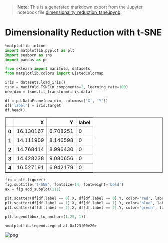 >**Note**: This is a generated markdown export from the Jupyter notebook file [dimensionality_reduction_tsne.ipynb](dimensionality_reduction_tsne.ipynb).

# Dimensionality Reduction with t-SNE


```python
%matplotlib inline
import matplotlib.pyplot as plt
import seaborn as sns
import pandas as pd

from sklearn import manifold, datasets
from matplotlib.colors import ListedColormap

```


```python
iris = datasets.load_iris()
tsne = manifold.TSNE(n_components=2, learning_rate=100)
new_dim = tsne.fit_transform(iris.data)
```


```python
df = pd.DataFrame(new_dim, columns=['X', 'Y'])
df['label'] = iris.target
df.head()
```




<div>
<table border="1" class="dataframe">
  <thead>
    <tr style="text-align: right;">
      <th></th>
      <th>X</th>
      <th>Y</th>
      <th>label</th>
    </tr>
  </thead>
  <tbody>
    <tr>
      <th>0</th>
      <td>16.130167</td>
      <td>6.708251</td>
      <td>0</td>
    </tr>
    <tr>
      <th>1</th>
      <td>14.111909</td>
      <td>8.146598</td>
      <td>0</td>
    </tr>
    <tr>
      <th>2</th>
      <td>14.768414</td>
      <td>8.996430</td>
      <td>0</td>
    </tr>
    <tr>
      <th>3</th>
      <td>14.428238</td>
      <td>9.080656</td>
      <td>0</td>
    </tr>
    <tr>
      <th>4</th>
      <td>16.527191</td>
      <td>6.942179</td>
      <td>0</td>
    </tr>
  </tbody>
</table>
</div>




```python
fig = plt.figure()
fig.suptitle('t-SNE', fontsize=14, fontweight='bold')
ax = fig.add_subplot(111)

plt.scatter(df[df.label == 0].X, df[df.label == 0].Y, color='red', label=iris.target_names[0])
plt.scatter(df[df.label == 1].X, df[df.label == 1].Y, color='blue', label=iris.target_names[1])
plt.scatter(df[df.label == 2].X, df[df.label == 2].Y, color='green', label=iris.target_names[2])

plt.legend(bbox_to_anchor=(1.25, 1))
```




    <matplotlib.legend.Legend at 0x123f00e20>




    
![png](dimensionality_reduction_tsne_files/dimensionality_reduction_tsne_4_1.png)
    
